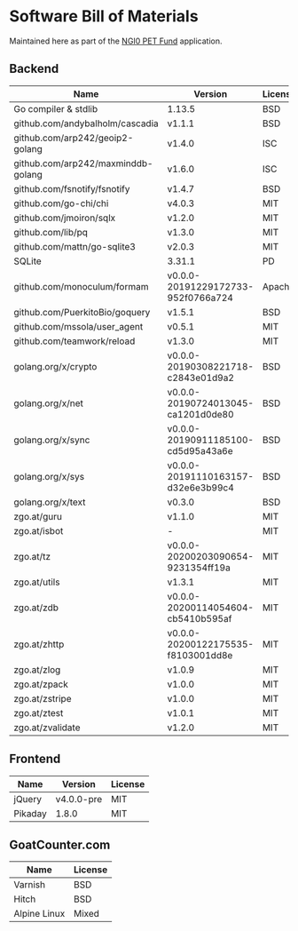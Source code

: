 Software Bill of Materials
==========================

Maintained here as part of the [NGI0 PET Fund](https://nlnet.nl/PET/)
application.

Backend
-------

| Name                               | Version                            | License |
| ----                               | -------                            | ------- |
| Go compiler & stdlib               | 1.13.5                             | BSD     |
| github.com/andybalholm/cascadia    | v1.1.1                             | BSD     |
| github.com/arp242/geoip2-golang    | v1.4.0                             | ISC     |
| github.com/arp242/maxminddb-golang | v1.6.0                             | ISC     |
| github.com/fsnotify/fsnotify       | v1.4.7                             | BSD     |
| github.com/go-chi/chi              | v4.0.3                             | MIT     |
| github.com/jmoiron/sqlx            | v1.2.0                             | MIT     |
| github.com/lib/pq                  | v1.3.0                             | MIT     |
| github.com/mattn/go-sqlite3        | v2.0.3                             | MIT     |
| SQLite                             | 3.31.1                             | PD      |
| github.com/monoculum/formam        | v0.0.0-20191229172733-952f0766a724 | Apache  |
| github.com/PuerkitoBio/goquery     | v1.5.1                             | BSD     |
| github.com/mssola/user_agent       | v0.5.1                             | MIT     |
| github.com/teamwork/reload         | v1.3.0                             | MIT     |
| golang.org/x/crypto                | v0.0.0-20190308221718-c2843e01d9a2 | BSD     |
| golang.org/x/net                   | v0.0.0-20190724013045-ca1201d0de80 | BSD     |
| golang.org/x/sync                  | v0.0.0-20190911185100-cd5d95a43a6e | BSD     |
| golang.org/x/sys                   | v0.0.0-20191110163157-d32e6e3b99c4 | BSD     |
| golang.org/x/text                  | v0.3.0                             | BSD     |
| zgo.at/guru                        | v1.1.0                             | MIT     |
| zgo.at/isbot                       | -                                  | MIT     |
| zgo.at/tz                          | v0.0.0-20200203090654-9231354ff19a | MIT     |
| zgo.at/utils                       | v1.3.1                             | MIT     |
| zgo.at/zdb                         | v0.0.0-20200114054604-cb5410b595af | MIT     |
| zgo.at/zhttp                       | v0.0.0-20200122175535-f8103001dd8e | MIT     |
| zgo.at/zlog                        | v1.0.9                             | MIT     |
| zgo.at/zpack                       | v1.0.0                             | MIT     |
| zgo.at/zstripe                     | v1.0.0                             | MIT     |
| zgo.at/ztest                       | v1.0.1                             | MIT     |
| zgo.at/zvalidate                   | v1.2.0                             | MIT     |


Frontend
--------

| Name    | Version    | License |
| ----    | -------    | ------- |
| jQuery  | v4.0.0-pre | MIT     |
| Pikaday | 1.8.0      | MIT     |


GoatCounter.com
---------------

| Name         | License |
| ----         | ------- |
| Varnish      | BSD     |
| Hitch        | BSD     |
| Alpine Linux | Mixed   |
